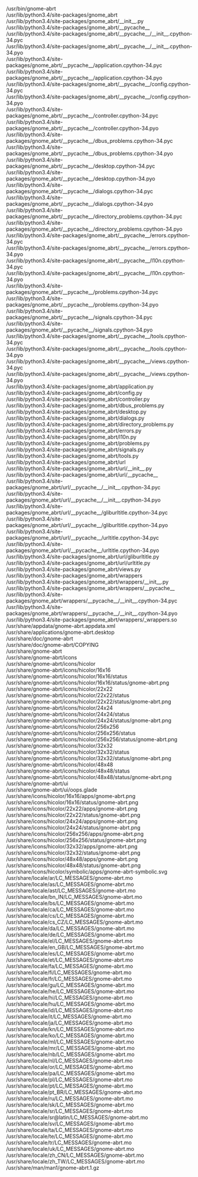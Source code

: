 /usr/bin/gnome-abrt  
/usr/lib/python3.4/site-packages/gnome\_abrt  
/usr/lib/python3.4/site-packages/gnome\_abrt/\_\_init\_\_.py  
/usr/lib/python3.4/site-packages/gnome\_abrt/\_\_pycache\_\_  
/usr/lib/python3.4/site-packages/gnome\_abrt/\_\_pycache\_\_/\_\_init\_\_.cpython-34.pyc  
/usr/lib/python3.4/site-packages/gnome\_abrt/\_\_pycache\_\_/\_\_init\_\_.cpython-34.pyo  
/usr/lib/python3.4/site-packages/gnome\_abrt/\_\_pycache\_\_/application.cpython-34.pyc  
/usr/lib/python3.4/site-packages/gnome\_abrt/\_\_pycache\_\_/application.cpython-34.pyo  
/usr/lib/python3.4/site-packages/gnome\_abrt/\_\_pycache\_\_/config.cpython-34.pyc  
/usr/lib/python3.4/site-packages/gnome\_abrt/\_\_pycache\_\_/config.cpython-34.pyo  
/usr/lib/python3.4/site-packages/gnome\_abrt/\_\_pycache\_\_/controller.cpython-34.pyc  
/usr/lib/python3.4/site-packages/gnome\_abrt/\_\_pycache\_\_/controller.cpython-34.pyo  
/usr/lib/python3.4/site-packages/gnome\_abrt/\_\_pycache\_\_/dbus\_problems.cpython-34.pyc  
/usr/lib/python3.4/site-packages/gnome\_abrt/\_\_pycache\_\_/dbus\_problems.cpython-34.pyo  
/usr/lib/python3.4/site-packages/gnome\_abrt/\_\_pycache\_\_/desktop.cpython-34.pyc  
/usr/lib/python3.4/site-packages/gnome\_abrt/\_\_pycache\_\_/desktop.cpython-34.pyo  
/usr/lib/python3.4/site-packages/gnome\_abrt/\_\_pycache\_\_/dialogs.cpython-34.pyc  
/usr/lib/python3.4/site-packages/gnome\_abrt/\_\_pycache\_\_/dialogs.cpython-34.pyo  
/usr/lib/python3.4/site-packages/gnome\_abrt/\_\_pycache\_\_/directory\_problems.cpython-34.pyc  
/usr/lib/python3.4/site-packages/gnome\_abrt/\_\_pycache\_\_/directory\_problems.cpython-34.pyo  
/usr/lib/python3.4/site-packages/gnome\_abrt/\_\_pycache\_\_/errors.cpython-34.pyc  
/usr/lib/python3.4/site-packages/gnome\_abrt/\_\_pycache\_\_/errors.cpython-34.pyo  
/usr/lib/python3.4/site-packages/gnome\_abrt/\_\_pycache\_\_/l10n.cpython-34.pyc  
/usr/lib/python3.4/site-packages/gnome\_abrt/\_\_pycache\_\_/l10n.cpython-34.pyo  
/usr/lib/python3.4/site-packages/gnome\_abrt/\_\_pycache\_\_/problems.cpython-34.pyc  
/usr/lib/python3.4/site-packages/gnome\_abrt/\_\_pycache\_\_/problems.cpython-34.pyo  
/usr/lib/python3.4/site-packages/gnome\_abrt/\_\_pycache\_\_/signals.cpython-34.pyc  
/usr/lib/python3.4/site-packages/gnome\_abrt/\_\_pycache\_\_/signals.cpython-34.pyo  
/usr/lib/python3.4/site-packages/gnome\_abrt/\_\_pycache\_\_/tools.cpython-34.pyc  
/usr/lib/python3.4/site-packages/gnome\_abrt/\_\_pycache\_\_/tools.cpython-34.pyo  
/usr/lib/python3.4/site-packages/gnome\_abrt/\_\_pycache\_\_/views.cpython-34.pyc  
/usr/lib/python3.4/site-packages/gnome\_abrt/\_\_pycache\_\_/views.cpython-34.pyo  
/usr/lib/python3.4/site-packages/gnome\_abrt/application.py  
/usr/lib/python3.4/site-packages/gnome\_abrt/config.py  
/usr/lib/python3.4/site-packages/gnome\_abrt/controller.py  
/usr/lib/python3.4/site-packages/gnome\_abrt/dbus\_problems.py  
/usr/lib/python3.4/site-packages/gnome\_abrt/desktop.py  
/usr/lib/python3.4/site-packages/gnome\_abrt/dialogs.py  
/usr/lib/python3.4/site-packages/gnome\_abrt/directory\_problems.py  
/usr/lib/python3.4/site-packages/gnome\_abrt/errors.py  
/usr/lib/python3.4/site-packages/gnome\_abrt/l10n.py  
/usr/lib/python3.4/site-packages/gnome\_abrt/problems.py  
/usr/lib/python3.4/site-packages/gnome\_abrt/signals.py  
/usr/lib/python3.4/site-packages/gnome\_abrt/tools.py  
/usr/lib/python3.4/site-packages/gnome\_abrt/url  
/usr/lib/python3.4/site-packages/gnome\_abrt/url/\_\_init\_\_.py  
/usr/lib/python3.4/site-packages/gnome\_abrt/url/\_\_pycache\_\_  
/usr/lib/python3.4/site-packages/gnome\_abrt/url/\_\_pycache\_\_/\_\_init\_\_.cpython-34.pyc  
/usr/lib/python3.4/site-packages/gnome\_abrt/url/\_\_pycache\_\_/\_\_init\_\_.cpython-34.pyo  
/usr/lib/python3.4/site-packages/gnome\_abrt/url/\_\_pycache\_\_/gliburltitle.cpython-34.pyc  
/usr/lib/python3.4/site-packages/gnome\_abrt/url/\_\_pycache\_\_/gliburltitle.cpython-34.pyo  
/usr/lib/python3.4/site-packages/gnome\_abrt/url/\_\_pycache\_\_/urltitle.cpython-34.pyc  
/usr/lib/python3.4/site-packages/gnome\_abrt/url/\_\_pycache\_\_/urltitle.cpython-34.pyo  
/usr/lib/python3.4/site-packages/gnome\_abrt/url/gliburltitle.py  
/usr/lib/python3.4/site-packages/gnome\_abrt/url/urltitle.py  
/usr/lib/python3.4/site-packages/gnome\_abrt/views.py  
/usr/lib/python3.4/site-packages/gnome\_abrt/wrappers  
/usr/lib/python3.4/site-packages/gnome\_abrt/wrappers/\_\_init\_\_.py  
/usr/lib/python3.4/site-packages/gnome\_abrt/wrappers/\_\_pycache\_\_  
/usr/lib/python3.4/site-packages/gnome\_abrt/wrappers/\_\_pycache\_\_/\_\_init\_\_.cpython-34.pyc  
/usr/lib/python3.4/site-packages/gnome\_abrt/wrappers/\_\_pycache\_\_/\_\_init\_\_.cpython-34.pyo  
/usr/lib/python3.4/site-packages/gnome\_abrt/wrappers/\_wrappers.so  
/usr/share/appdata/gnome-abrt.appdata.xml  
/usr/share/applications/gnome-abrt.desktop  
/usr/share/doc/gnome-abrt  
/usr/share/doc/gnome-abrt/COPYING  
/usr/share/gnome-abrt  
/usr/share/gnome-abrt/icons  
/usr/share/gnome-abrt/icons/hicolor  
/usr/share/gnome-abrt/icons/hicolor/16x16  
/usr/share/gnome-abrt/icons/hicolor/16x16/status  
/usr/share/gnome-abrt/icons/hicolor/16x16/status/gnome-abrt.png  
/usr/share/gnome-abrt/icons/hicolor/22x22  
/usr/share/gnome-abrt/icons/hicolor/22x22/status  
/usr/share/gnome-abrt/icons/hicolor/22x22/status/gnome-abrt.png  
/usr/share/gnome-abrt/icons/hicolor/24x24  
/usr/share/gnome-abrt/icons/hicolor/24x24/status  
/usr/share/gnome-abrt/icons/hicolor/24x24/status/gnome-abrt.png  
/usr/share/gnome-abrt/icons/hicolor/256x256  
/usr/share/gnome-abrt/icons/hicolor/256x256/status  
/usr/share/gnome-abrt/icons/hicolor/256x256/status/gnome-abrt.png  
/usr/share/gnome-abrt/icons/hicolor/32x32  
/usr/share/gnome-abrt/icons/hicolor/32x32/status  
/usr/share/gnome-abrt/icons/hicolor/32x32/status/gnome-abrt.png  
/usr/share/gnome-abrt/icons/hicolor/48x48  
/usr/share/gnome-abrt/icons/hicolor/48x48/status  
/usr/share/gnome-abrt/icons/hicolor/48x48/status/gnome-abrt.png  
/usr/share/gnome-abrt/ui  
/usr/share/gnome-abrt/ui/oops.glade  
/usr/share/icons/hicolor/16x16/apps/gnome-abrt.png  
/usr/share/icons/hicolor/16x16/status/gnome-abrt.png  
/usr/share/icons/hicolor/22x22/apps/gnome-abrt.png  
/usr/share/icons/hicolor/22x22/status/gnome-abrt.png  
/usr/share/icons/hicolor/24x24/apps/gnome-abrt.png  
/usr/share/icons/hicolor/24x24/status/gnome-abrt.png  
/usr/share/icons/hicolor/256x256/apps/gnome-abrt.png  
/usr/share/icons/hicolor/256x256/status/gnome-abrt.png  
/usr/share/icons/hicolor/32x32/apps/gnome-abrt.png  
/usr/share/icons/hicolor/32x32/status/gnome-abrt.png  
/usr/share/icons/hicolor/48x48/apps/gnome-abrt.png  
/usr/share/icons/hicolor/48x48/status/gnome-abrt.png  
/usr/share/icons/hicolor/symbolic/apps/gnome-abrt-symbolic.svg  
/usr/share/locale/ar/LC\_MESSAGES/gnome-abrt.mo  
/usr/share/locale/as/LC\_MESSAGES/gnome-abrt.mo  
/usr/share/locale/ast/LC\_MESSAGES/gnome-abrt.mo  
/usr/share/locale/bn\_IN/LC\_MESSAGES/gnome-abrt.mo  
/usr/share/locale/bs/LC\_MESSAGES/gnome-abrt.mo  
/usr/share/locale/ca/LC\_MESSAGES/gnome-abrt.mo  
/usr/share/locale/cs/LC\_MESSAGES/gnome-abrt.mo  
/usr/share/locale/cs\_CZ/LC\_MESSAGES/gnome-abrt.mo  
/usr/share/locale/da/LC\_MESSAGES/gnome-abrt.mo  
/usr/share/locale/de/LC\_MESSAGES/gnome-abrt.mo  
/usr/share/locale/el/LC\_MESSAGES/gnome-abrt.mo  
/usr/share/locale/en\_GB/LC\_MESSAGES/gnome-abrt.mo  
/usr/share/locale/es/LC\_MESSAGES/gnome-abrt.mo  
/usr/share/locale/et/LC\_MESSAGES/gnome-abrt.mo  
/usr/share/locale/fa/LC\_MESSAGES/gnome-abrt.mo  
/usr/share/locale/fi/LC\_MESSAGES/gnome-abrt.mo  
/usr/share/locale/fr/LC\_MESSAGES/gnome-abrt.mo  
/usr/share/locale/gu/LC\_MESSAGES/gnome-abrt.mo  
/usr/share/locale/he/LC\_MESSAGES/gnome-abrt.mo  
/usr/share/locale/hi/LC\_MESSAGES/gnome-abrt.mo  
/usr/share/locale/hu/LC\_MESSAGES/gnome-abrt.mo  
/usr/share/locale/id/LC\_MESSAGES/gnome-abrt.mo  
/usr/share/locale/it/LC\_MESSAGES/gnome-abrt.mo  
/usr/share/locale/ja/LC\_MESSAGES/gnome-abrt.mo  
/usr/share/locale/kn/LC\_MESSAGES/gnome-abrt.mo  
/usr/share/locale/ko/LC\_MESSAGES/gnome-abrt.mo  
/usr/share/locale/ml/LC\_MESSAGES/gnome-abrt.mo  
/usr/share/locale/mr/LC\_MESSAGES/gnome-abrt.mo  
/usr/share/locale/nb/LC\_MESSAGES/gnome-abrt.mo  
/usr/share/locale/nl/LC\_MESSAGES/gnome-abrt.mo  
/usr/share/locale/or/LC\_MESSAGES/gnome-abrt.mo  
/usr/share/locale/pa/LC\_MESSAGES/gnome-abrt.mo  
/usr/share/locale/pl/LC\_MESSAGES/gnome-abrt.mo  
/usr/share/locale/pt/LC\_MESSAGES/gnome-abrt.mo  
/usr/share/locale/pt\_BR/LC\_MESSAGES/gnome-abrt.mo  
/usr/share/locale/ru/LC\_MESSAGES/gnome-abrt.mo  
/usr/share/locale/sk/LC\_MESSAGES/gnome-abrt.mo  
/usr/share/locale/sr/LC\_MESSAGES/gnome-abrt.mo  
/usr/share/locale/sr@latin/LC\_MESSAGES/gnome-abrt.mo  
/usr/share/locale/sv/LC\_MESSAGES/gnome-abrt.mo  
/usr/share/locale/ta/LC\_MESSAGES/gnome-abrt.mo  
/usr/share/locale/te/LC\_MESSAGES/gnome-abrt.mo  
/usr/share/locale/tr/LC\_MESSAGES/gnome-abrt.mo  
/usr/share/locale/uk/LC\_MESSAGES/gnome-abrt.mo  
/usr/share/locale/zh\_CN/LC\_MESSAGES/gnome-abrt.mo  
/usr/share/locale/zh\_TW/LC\_MESSAGES/gnome-abrt.mo  
/usr/share/man/man1/gnome-abrt.1.gz  
